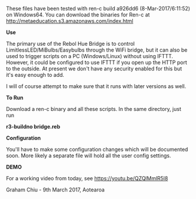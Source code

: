 These files have been tested with ren-c build a926dd6 (8-Mar-2017/6:11:52) on Windows64.  You can download the binaries for Ren-c 
at http://metaeducation.s3.amazonaws.com/index.html

**Use**

The primary use of the Rebol Hue Bridge is to control LimitlessLED/MiBulbs/Easybulbs through the WiFi bridge, but it can also be used to trigger scripts on a PC (Windows/Linux) without using IFTTT.  However, it could be configured to use IFTTT if you open up the HTTP port to the outside.  At present we don't have any security enabled for this but it's easy enough to add.

I will of course attempt to make sure that it runs with later versions as well.

**To Run**

Download a ren-c binary and all these scripts.  In the same directory, just run

__r3-buildno bridge.reb__

**Configuration**

You'll have to make some configuration changes which will be documented soon. 
More likely a separate file will hold all the user config settings.

**DEMO**

For a working video from today, see https://youtu.be/QZQlMmlR5l8

Graham Chiu - 9th March 2017, Aotearoa
